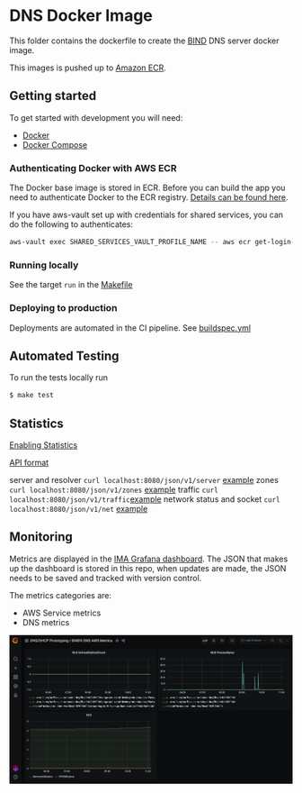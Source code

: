 # DNS Docker Image

This folder contains the dockerfile to create the [BIND](https://www.isc.org/bind/) DNS server docker image.

This images is pushed up to [Amazon ECR](https://aws.amazon.com/ecr/).

## Getting started

To get started with development you will need:

- [Docker](https://www.docker.com/)
- [Docker Compose](https://docs.docker.com/compose/)

### Authenticating Docker with AWS ECR

The Docker base image is stored in ECR. Before you can build the app you need to authenticate Docker to the ECR registry. [Details can be found here](https://docs.aws.amazon.com/AmazonECR/latest/userguide/Registries.html#registry_auth).

If you have aws-vault set up with credentials for shared services, you can do the following to authenticates:

```bash
aws-vault exec SHARED_SERVICES_VAULT_PROFILE_NAME -- aws ecr get-login-password --region eu-west-2 | docker login --username AWS --password-stdin SHARED_SERVICES_ACCOUNT_ID.dkr.ecr.eu-west-2.amazonaws.com
```

### Running locally

See the target `run` in the [Makefile](./Makefile)

### Deploying to production

Deployments are automated in the CI pipeline. See [buildspec.yml](./buildspec.yml)

## Automated Testing

To run the tests locally run

```bash
$ make test
```

## Statistics

[Enabling Statistics](https://bind9.readthedocs.io/en/latest/reference.html#the-statistics-file)

[API format](https://bind9.readthedocs.io/en/latest/reference.html#statschannels)

server and resolver `curl localhost:8080/json/v1/server` [example](./stats/server_stats.json)
zones `curl localhost:8080/json/v1/zones` [example](./stats/zones.json)
traffic `curl localhost:8080/json/v1/traffic`[example](./stats/traffic.json)
network status and socket `curl localhost:8080/json/v1/net` [example](./stats/net.json)

## Monitoring

Metrics are displayed in the [IMA Grafana dashboard](https://github.com/ministryofjustice/staff-infrastructure-monitoring).
The JSON that makes up the dashboard is stored in this repo, when updates are made, the JSON needs to be saved and tracked with version control.

The metrics categories are:

- AWS Service metrics
- DNS metrics

![Grafana Dashboard](./docs/dashboard.png)
